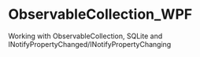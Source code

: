 # ObservableCollection_WPF
Working with ObservableCollection, SQLite and INotifyPropertyChanged/INotifyPropertyChanging
